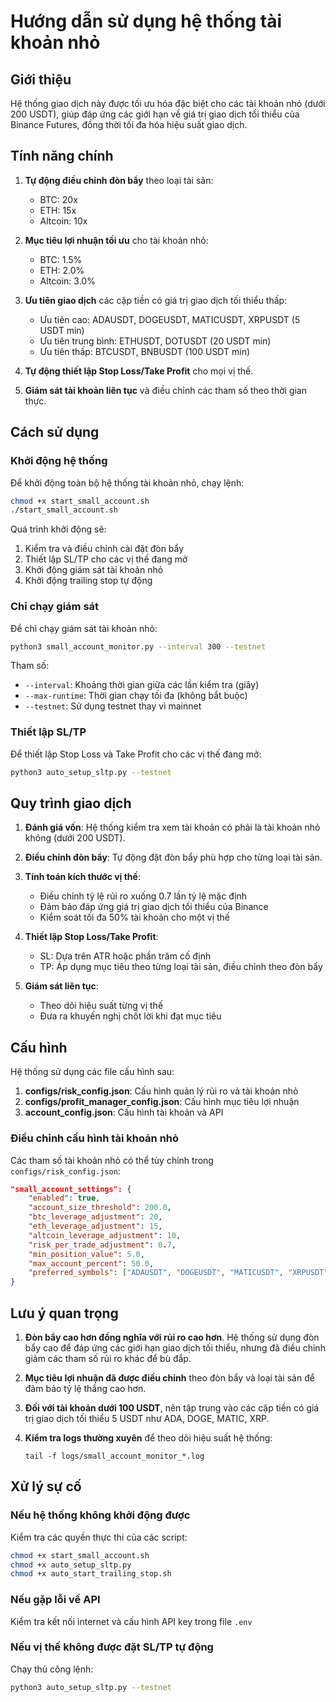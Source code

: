 # Hướng dẫn sử dụng hệ thống tài khoản nhỏ

## Giới thiệu

Hệ thống giao dịch này được tối ưu hóa đặc biệt cho các tài khoản nhỏ (dưới 200 USDT), giúp đáp ứng các giới hạn về giá trị giao dịch tối thiểu của Binance Futures, đồng thời tối đa hóa hiệu suất giao dịch.

## Tính năng chính

1. **Tự động điều chỉnh đòn bẩy** theo loại tài sản:
   - BTC: 20x
   - ETH: 15x
   - Altcoin: 10x

2. **Mục tiêu lợi nhuận tối ưu** cho tài khoản nhỏ:
   - BTC: 1.5%
   - ETH: 2.0%
   - Altcoin: 3.0%

3. **Ưu tiên giao dịch** các cặp tiền có giá trị giao dịch tối thiểu thấp:
   - Ưu tiên cao: ADAUSDT, DOGEUSDT, MATICUSDT, XRPUSDT (5 USDT min)
   - Ưu tiên trung bình: ETHUSDT, DOTUSDT (20 USDT min)
   - Ưu tiên thấp: BTCUSDT, BNBUSDT (100 USDT min)

4. **Tự động thiết lập Stop Loss/Take Profit** cho mọi vị thế.

5. **Giám sát tài khoản liên tục** và điều chỉnh các tham số theo thời gian thực.

## Cách sử dụng

### Khởi động hệ thống

Để khởi động toàn bộ hệ thống tài khoản nhỏ, chạy lệnh:

```bash
chmod +x start_small_account.sh
./start_small_account.sh
```

Quá trình khởi động sẽ:
1. Kiểm tra và điều chỉnh cài đặt đòn bẩy
2. Thiết lập SL/TP cho các vị thế đang mở
3. Khởi động giám sát tài khoản nhỏ
4. Khởi động trailing stop tự động

### Chỉ chạy giám sát

Để chỉ chạy giám sát tài khoản nhỏ:

```bash
python3 small_account_monitor.py --interval 300 --testnet
```

Tham số:
- `--interval`: Khoảng thời gian giữa các lần kiểm tra (giây)
- `--max-runtime`: Thời gian chạy tối đa (không bắt buộc)
- `--testnet`: Sử dụng testnet thay vì mainnet

### Thiết lập SL/TP

Để thiết lập Stop Loss và Take Profit cho các vị thế đang mở:

```bash
python3 auto_setup_sltp.py --testnet
```

## Quy trình giao dịch

1. **Đánh giá vốn**: Hệ thống kiểm tra xem tài khoản có phải là tài khoản nhỏ không (dưới 200 USDT).

2. **Điều chỉnh đòn bẩy**: Tự động đặt đòn bẩy phù hợp cho từng loại tài sản.

3. **Tính toán kích thước vị thế**:
   - Điều chỉnh tỷ lệ rủi ro xuống 0.7 lần tỷ lệ mặc định
   - Đảm bảo đáp ứng giá trị giao dịch tối thiểu của Binance
   - Kiểm soát tối đa 50% tài khoản cho một vị thế

4. **Thiết lập Stop Loss/Take Profit**:
   - SL: Dựa trên ATR hoặc phần trăm cố định
   - TP: Áp dụng mục tiêu theo từng loại tài sản, điều chỉnh theo đòn bẩy

5. **Giám sát liên tục**:
   - Theo dõi hiệu suất từng vị thế
   - Đưa ra khuyến nghị chốt lời khi đạt mục tiêu

## Cấu hình

Hệ thống sử dụng các file cấu hình sau:

1. **configs/risk_config.json**: Cấu hình quản lý rủi ro và tài khoản nhỏ
2. **configs/profit_manager_config.json**: Cấu hình mục tiêu lợi nhuận
3. **account_config.json**: Cấu hình tài khoản và API

### Điều chỉnh cấu hình tài khoản nhỏ

Các tham số tài khoản nhỏ có thể tùy chỉnh trong `configs/risk_config.json`:

```json
"small_account_settings": {
    "enabled": true,
    "account_size_threshold": 200.0,
    "btc_leverage_adjustment": 20,
    "eth_leverage_adjustment": 15,
    "altcoin_leverage_adjustment": 10,
    "risk_per_trade_adjustment": 0.7,
    "min_position_value": 5.0,
    "max_account_percent": 50.0,
    "preferred_symbols": ["ADAUSDT", "DOGEUSDT", "MATICUSDT", "XRPUSDT", "ETHUSDT"]
}
```

## Lưu ý quan trọng

1. **Đòn bẩy cao hơn đồng nghĩa với rủi ro cao hơn**. Hệ thống sử dụng đòn bẩy cao để đáp ứng các giới hạn giao dịch tối thiểu, nhưng đã điều chỉnh giảm các tham số rủi ro khác để bù đắp.

2. **Mục tiêu lợi nhuận đã được điều chỉnh** theo đòn bẩy và loại tài sản để đảm bảo tỷ lệ thắng cao hơn.

3. **Đối với tài khoản dưới 100 USDT**, nên tập trung vào các cặp tiền có giá trị giao dịch tối thiểu 5 USDT như ADA, DOGE, MATIC, XRP.

4. **Kiểm tra logs thường xuyên** để theo dõi hiệu suất hệ thống:
   ```
   tail -f logs/small_account_monitor_*.log
   ```

## Xử lý sự cố

### Nếu hệ thống không khởi động được
Kiểm tra các quyền thực thi của các script:
```bash
chmod +x start_small_account.sh
chmod +x auto_setup_sltp.py
chmod +x auto_start_trailing_stop.sh
```

### Nếu gặp lỗi về API
Kiểm tra kết nối internet và cấu hình API key trong file `.env`

### Nếu vị thế không được đặt SL/TP tự động
Chạy thủ công lệnh:
```bash
python3 auto_setup_sltp.py --testnet
```